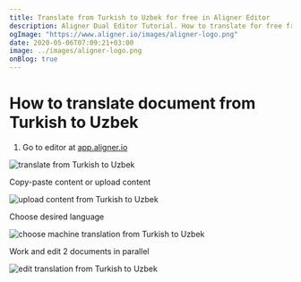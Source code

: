 ```yaml
---
title: Translate from Turkish to Uzbek for free in Aligner Editor
description: Aligner Dual Editor Tutorial. How to translate for free from Turkish to Uzbek. Aligner is multilingual document management platform. 
ogImage: "https://www.aligner.io/images/aligner-logo.png"
date: 2020-05-06T07:09:21+03:00
image: ../images/aligner-logo.png
onBlog: true
---
```


# How to translate document from Turkish to Uzbek

1. Go to editor at [app.aligner.io](https://app.aligner.io "Aligner App web page")

![translate from Turkish to Uzbek](../aligner-blank-editor.png "translate from Turkish to Uzbek")

Copy-paste content or upload content

![upload content from Turkish to Uzbek](../aligner-uploaded-document.png "upload content from Turkish to Uzbek")

Choose desired language

![choose machine translation from Turkish to Uzbek](../aligner-language-dropdown.png "choose machine translation from Turkish to Uzbek")

Work and edit 2 documents in parallel

![edit translation from Turkish to Uzbek](../aligner-double-sitded-editor.png "edit translation from Turkish to Uzbek")

